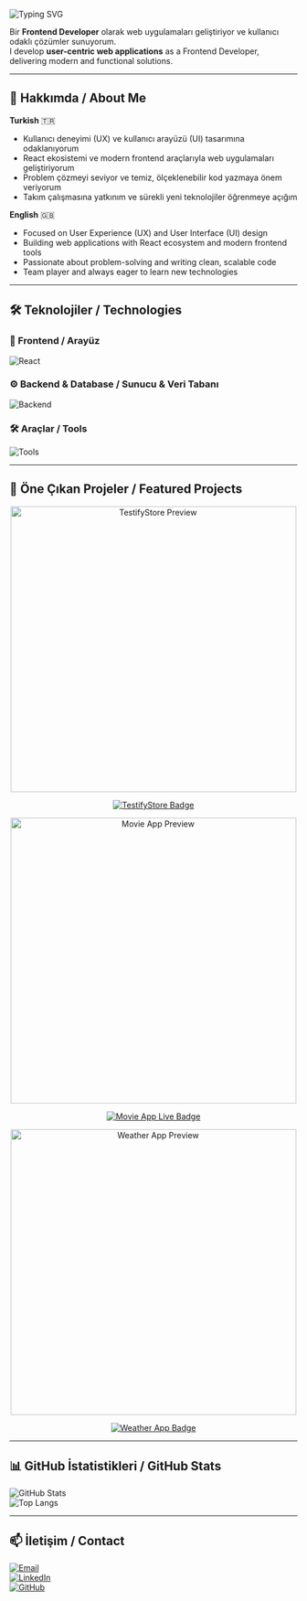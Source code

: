 ![Typing SVG](https://readme-typing-svg.demolab.com?font=Fira+Code&size=28&color=6366f1&width=700&height=70&lines=Hi+there!+I'm+Alperhan+|+Frontend+Developer)

Bir **Frontend Developer** olarak web uygulamaları geliştiriyor ve kullanıcı odaklı çözümler sunuyorum.  
I develop **user-centric web applications** as a Frontend Developer, delivering modern and functional solutions.

---

## 🌟 Hakkımda / About Me

**Turkish** 🇹🇷
- Kullanıcı deneyimi (UX) ve kullanıcı arayüzü (UI) tasarımına odaklanıyorum
- React ekosistemi ve modern frontend araçlarıyla web uygulamaları geliştiriyorum
- Problem çözmeyi seviyor ve temiz, ölçeklenebilir kod yazmaya önem veriyorum
- Takım çalışmasına yatkınım ve sürekli yeni teknolojiler öğrenmeye açığım

**English** 🇬🇧
- Focused on User Experience (UX) and User Interface (UI) design
- Building web applications with React ecosystem and modern frontend tools
- Passionate about problem-solving and writing clean, scalable code
- Team player and always eager to learn new technologies

---

## 🛠️ Teknolojiler / Technologies

### 🚀 Frontend / Arayüz
![React](https://skillicons.dev/icons?i=react,ts,js,html,css,tailwind,bootstrap,mui,vite)

### ⚙️ Backend & Database / Sunucu & Veri Tabanı
![Backend](https://skillicons.dev/icons?i=dotnet,cs,php,mysql,json)

### 🛠️ Araçlar / Tools
![Tools](https://skillicons.dev/icons?i=git,github,vscode,visualstudio,figma,postman,gsap)

---

## 📂 Öne Çıkan Projeler / Featured Projects

<p align="center">
  <a href="https://testifystore.netlify.app/">
    <img src="https://iili.io/K1oiDFe.md.png" alt="TestifyStore Preview" width="500"/>
  </a>
</p>
<p align="center">
  <a href="https://testifystore.netlify.app/">
    <img src="https://img.shields.io/badge/Visit-TestifyStore-blue?style=for-the-badge&logo=appveyor" alt="TestifyStore Badge"/>
  </a>
</p>

<p align="center">
  <a href="https://alperhan-movie-app.netlify.app/">
    <img src="https://iili.io/K1x94Qs.png" alt="Movie App Preview" width="500"/>
  </a>
</p>
<p align="center">
  <a href="https://alperhan-movie-app.netlify.app/">
    <img src="https://img.shields.io/badge/Visit-MovieApp-green?style=for-the-badge&logo=netlify" alt="Movie App Live Badge"/>
  </a>
</p>

<p align="center">
  <a href="https://alperhanbarut.github.io/SkyCast-weatherapp/home/">
    <img src="https://i.ibb.co/1fP03dBc/Ads-z.png" alt="Weather App Preview" width="500"/>
  </a>
</p>

<p align="center">
  <a href="https://alperhanbarut.github.io/SkyCast-weatherapp/home/">
    <img src="https://img.shields.io/badge/Visit-WeatherApp-brightgreen?style=for-the-badge&logo=netlify" alt="Weather App Badge"/>
  </a>
</p>


---

## 📊 GitHub İstatistikleri / GitHub Stats

![GitHub Stats](https://github-readme-stats.vercel.app/api?username=alperhanbarut&show_icons=true&theme=radical&count_private=true&hide_title=true)  
![Top Langs](https://github-readme-stats.vercel.app/api/top-langs/?username=alperhanbarut&layout=compact&theme=radical)

---

## 📫 İletişim / Contact

[![Email](https://img.shields.io/badge/Email-alperhan.barut35@gmail.com-blue?style=for-the-badge&logo=gmail)](mailto:alperhan.barut35@gmail.com)  
[![LinkedIn](https://img.shields.io/badge/LinkedIn-@alperhanbarut-blue?style=for-the-badge&logo=linkedin)](https://www.linkedin.com/in/alperhanbarut)  
[![GitHub](https://img.shields.io/badge/GitHub-alperhanbarut-black?style=for-the-badge&logo=github)](https://github.com/alperhanbarut)
